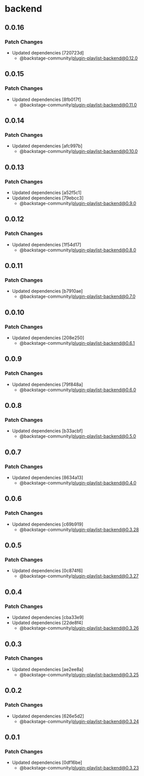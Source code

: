 # backend

## 0.0.16

### Patch Changes

- Updated dependencies [720723d]
  - @backstage-community/plugin-playlist-backend@0.12.0

## 0.0.15

### Patch Changes

- Updated dependencies [8fb017f]
  - @backstage-community/plugin-playlist-backend@0.11.0

## 0.0.14

### Patch Changes

- Updated dependencies [afc997b]
  - @backstage-community/plugin-playlist-backend@0.10.0

## 0.0.13

### Patch Changes

- Updated dependencies [a52f5c1]
- Updated dependencies [79ebcc3]
  - @backstage-community/plugin-playlist-backend@0.9.0

## 0.0.12

### Patch Changes

- Updated dependencies [1f54d17]
  - @backstage-community/plugin-playlist-backend@0.8.0

## 0.0.11

### Patch Changes

- Updated dependencies [b7910ae]
  - @backstage-community/plugin-playlist-backend@0.7.0

## 0.0.10

### Patch Changes

- Updated dependencies [208e250]
  - @backstage-community/plugin-playlist-backend@0.6.1

## 0.0.9

### Patch Changes

- Updated dependencies [79f848a]
  - @backstage-community/plugin-playlist-backend@0.6.0

## 0.0.8

### Patch Changes

- Updated dependencies [b33acbf]
  - @backstage-community/plugin-playlist-backend@0.5.0

## 0.0.7

### Patch Changes

- Updated dependencies [8634a13]
  - @backstage-community/plugin-playlist-backend@0.4.0

## 0.0.6

### Patch Changes

- Updated dependencies [c69b919]
  - @backstage-community/plugin-playlist-backend@0.3.28

## 0.0.5

### Patch Changes

- Updated dependencies [0c874f6]
  - @backstage-community/plugin-playlist-backend@0.3.27

## 0.0.4

### Patch Changes

- Updated dependencies [cba33e9]
- Updated dependencies [22de8f4]
  - @backstage-community/plugin-playlist-backend@0.3.26

## 0.0.3

### Patch Changes

- Updated dependencies [ae2ee8a]
  - @backstage-community/plugin-playlist-backend@0.3.25

## 0.0.2

### Patch Changes

- Updated dependencies [626e5d2]
  - @backstage-community/plugin-playlist-backend@0.3.24

## 0.0.1

### Patch Changes

- Updated dependencies [0df16be]
  - @backstage-community/plugin-playlist-backend@0.3.23
